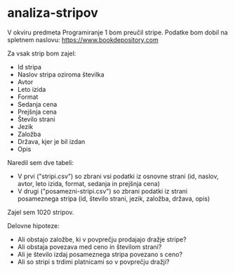 # analiza-stripov

V okviru predmeta Programiranje 1 bom preučil stripe. Podatke bom dobil na spletnem naslovu: https://www.bookdepository.com

Za vsak strip bom zajel:
* Id stripa
* Naslov stripa oziroma številka
* Avtor
* Leto izida
* Format
* Sedanja cena
* Prejšnja cena
* Število strani
* Jezik
* Založba
* Država, kjer je bil izdan
* Opis

Naredil sem dve tabeli:
* V prvi ("stripi.csv") so zbrani vsi podatki iz osnovne strani (id, naslov, avtor, leto izida, format, sedanja in prejšnja cena)
* V drugi ("posamezni-stripi.csv") so zbrani podatki iz strani posameznega stripa (id, število strani, jezik, založba, država, opis)

Zajel sem 1020 stripov.

Delovne hipoteze:
* Ali obstajo založbe, ki v povprečju prodajajo dražje stripe?
* Ali obstaja povezava med ceno in številom strani?
* Ali je število izdaj posameznega stripa povezano s ceno?
* Ali so stripi s trdimi platnicami so v povprečju dražji?
